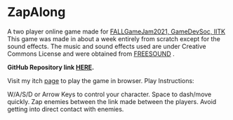 # ZapAlong

A two player online game made for [FALLGameJam2021, GameDevSoc, IITK](https://itch.io/jam/iitk-game-jam-4)
This game was made in about a week entirely from scratch except for the sound effects. The music and sound effects used are under Creative Commons License and were obtained from [FREESOUND](www.freesound.org) . 

**GitHub Repository link [HERE](https://github.com/TheTUFGuy/ZapAlong).** 

Visit my itch [page](https://thetufguy.itch.io/zap1) to play the game in browser.
Play Instructions:

W/A/S/D or Arrow Keys to control your character.
Space to dash/move quickly.
Zap enemies between the link made between the players.
Avoid getting into direct contact with enemies.
